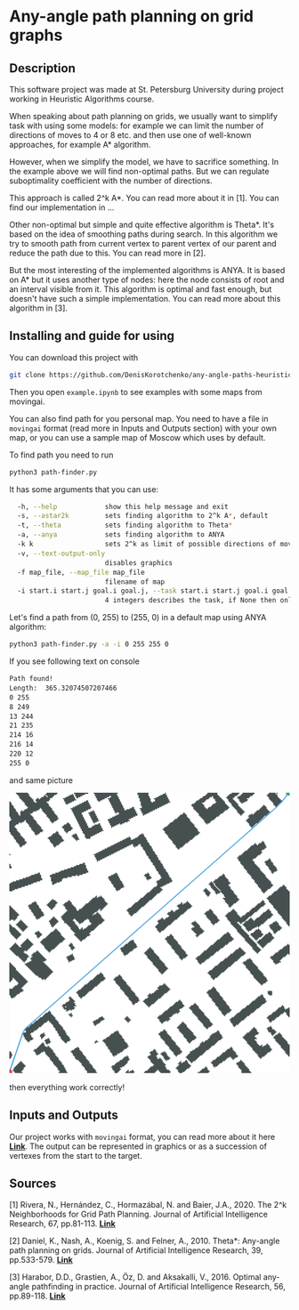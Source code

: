 # Any-angle path planning on grid graphs
## Description
This software project was made at St. Petersburg University during project working in Heuristic Algorithms course.

When speaking about path planning on grids, we usually want to simplify task with using some models: for example we can 
limit the number of directions of moves to 4 or 8 etc. and then use one of well-known approaches, for example A* algorithm.

However, when we simplify the model, we have to sacrifice something. In the example above we will find non-optimal
paths. But we can regulate suboptimality coefficient with the number of directions.

This approach is called 2^k A*. You can read more about it in [1]. You can find our implementation in ...

Other non-optimal but simple and quite effective algorithm is Theta*. 
It's based on the idea of smoothing paths during search.
In this algorithm we try to smooth path from current vertex to parent vertex of our parent and
reduce the path due to this. You can read more in [2].

But the most interesting of the implemented algorithms is ANYA. It is based on A* but it uses another type of nodes: here the node consists of root and an interval visible from it.
This algorithm is optimal and fast enough, but doesn't have such a simple implementation. 
You can read more about this algorithm in [3].


## Installing and guide for using
You can download this project with
```bash
git clone https://github.com/DenisKorotchenko/any-angle-paths-heuristic-search
```
Then you open ```example.ipynb``` to see examples with some maps from movingai. 

You can also find path for you personal map. You need to have a file in ```movingai``` format (read more in Inputs and Outputs section) with your own map, or you can use a sample map of Moscow which uses by default.

To find path you need to run 
```bash
python3 path-finder.py
```

It has some arguments that you can use:
```bash
  -h, --help            show this help message and exit
  -s, --astar2k         sets finding algorithm to 2^k A*, default
  -t, --theta           sets finding algorithm to Theta*
  -a, --anya            sets finding algorithm to ANYA
  -k k                  sets 2^k as limit of possible directions of moves, using in 2^k A* and Theta*, ANYA ignoring it
  -v, --text-output-only
                        disables graphics
  -f map_file, --map_file map_file
                        filename of map
  -i start.i start.j goal.i goal.j, --task start.i start.j goal.i goal.j
                        4 integers describes the task, if None then only map will be displayed
```

Let's find a path from (0, 255) to (255, 0) in a default map using ANYA algorithm:
```bash
python3 path-finder.py -a -i 0 255 255 0
```

If you see following text on console
```bash
Path found!
Length:  365.32074507207466
0 255
8 249
13 244
21 235
214 16
216 14
220 12
255 0
```
and same picture

![image](image/moscow_0_256_example_2.png)

then everything work correctly!



## Inputs and Outputs
Our project works with ```movingai``` format, you can read more about it here [**Link**](https://movingai.com/benchmarks/formats.html).
The output can be represented in graphics or as a succession of vertexes from the start to the target. 

## Sources
[1] Rivera, N., Hernández, C., Hormazábal, N. and Baier, J.A., 2020. The 2^k Neighborhoods for Grid Path Planning. Journal of Artificial Intelligence Research, 67, pp.81-113.
[**Link**](https://www.jair.org/index.php/jair/article/view/11383)

[2] Daniel, K., Nash, A., Koenig, S. and Felner, A., 2010. Theta*: Any-angle path planning on grids. Journal of Artificial Intelligence Research, 39, pp.533-579.
[**Link**](https://www.jair.org/index.php/jair/article/view/10676)

[3] Harabor, D.D., Grastien, A., Öz, D. and Aksakalli, V., 2016. Optimal any-angle pathfinding in practice. Journal of Artificial Intelligence Research, 56, pp.89-118.
[**Link**](https://www.researchgate.net/publication/305175423_Optimal_Any-Angle_Pathfinding_In_Practice)
